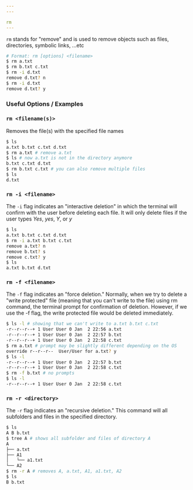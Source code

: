 ```yaml
---
---

rm
---
```

`rm` stands for "remove" and is used to remove objects such as files, directories, symbolic links, ...etc

~~~ bash
# Format: rm [options] <filename>
$ rm a.txt
$ rm b.txt c.txt
$ rm -i d.txt
remove d.txt? n
$ rm -i d.txt
remove d.txt? y

~~~

<!--more-->

### Useful Options / Examples

### `rm <filename(s)>`

Removes the file(s) with the specified file names

~~~ bash
$ ls
a.txt b.txt c.txt d.txt
$ rm a.txt # remove a.txt
$ ls # now a.txt is not in the directory anymore
b.txt c.txt d.txt
$ rm b.txt c.txt # you can also remove multiple files
$ ls
d.txt
~~~

### `rm -i <filename>`

The `-i` flag indicates an "interactive deletion" in which the terminal will confirm with the user before deleting each file. It will only delete files if the user types *Yes*, *yes*, *Y*, or *y*

~~~ bash
$ ls
a.txt b.txt c.txt d.txt
$ rm -i a.txt b.txt c.txt
remove a.txt? n
remove b.txt? s
remove c.txt? y
$ ls
a.txt b.txt d.txt
~~~

### `rm -f <filename>`

The `-f` flag indicates an "force deletion." Normally, when we try to delete a "write protected" file (meaning that you can't write to the file) using rm command, the terminal prompt for confirmation of deletion. However, if we use the -f flag, the write protected file would be deleted immediately. 

~~~ bash
$ ls -l # showing that we can't write to a.txt b.txt c.txt
-r--r--r--+ 1 User User 0 Jan  2 22:56 a.txt 
-r--r--r--+ 1 User User 0 Jan  2 22:57 b.txt 
-r--r--r--+ 1 User User 0 Jan  2 22:58 c.txt 
$ rm a.txt # prompt may be slightly different depending on the OS
override r--r--r--  User/User for a.txt? y
$ ls -l 
-r--r--r--+ 1 User User 0 Jan  2 22:57 b.txt 
-r--r--r--+ 1 User User 0 Jan  2 22:58 c.txt 
$ rm -f b.txt # no prompts
$ ls -l
-r--r--r--+ 1 User User 0 Jan  2 22:58 c.txt 

~~~

### `rm -r <directory>`

The `-r` flag indicates an "recursive deletion." This command will all subfolders and files in the specified directory.

~~~ bash
$ ls
A B b.txt
$ tree A # shows all subfolder and files of directory A
A
├── a.txt
├── A1
│   └── a1.txt
└── A2
$ rm -r A # removes A, a.txt, A1, a1.txt, A2
$ ls
B b.txt

~~~







